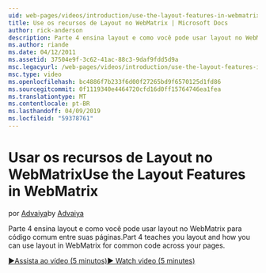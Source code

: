 ```yaml
---
uid: web-pages/videos/introduction/use-the-layout-features-in-webmatrix
title: Use os recursos de Layout no WebMatrix | Microsoft Docs
author: rick-anderson
description: Parte 4 ensina layout e como você pode usar layout no WebMatrix para código comum entre suas páginas.
ms.author: riande
ms.date: 04/12/2011
ms.assetid: 37504e9f-3c62-41ac-88c3-9daf9fdd5d9a
msc.legacyurl: /web-pages/videos/introduction/use-the-layout-features-in-webmatrix
msc.type: video
ms.openlocfilehash: bc4886f7b233f6d00f27265bd9f6570125d1fd86
ms.sourcegitcommit: 0f1119340e4464720cfd16d0ff15764746ea1fea
ms.translationtype: MT
ms.contentlocale: pt-BR
ms.lasthandoff: 04/09/2019
ms.locfileid: "59378761"
---
```

# <a name="use-the-layout-features-in-webmatrix"></a><span data-ttu-id="41ab0-103">Usar os recursos de Layout no WebMatrix</span><span class="sxs-lookup"><span data-stu-id="41ab0-103">Use the Layout Features in WebMatrix</span></span>

<span data-ttu-id="41ab0-104">por [Advaiya](https://twitter.com/Advaiyasolns)</span><span class="sxs-lookup"><span data-stu-id="41ab0-104">by [Advaiya](https://twitter.com/Advaiyasolns)</span></span>

<span data-ttu-id="41ab0-105">Parte 4 ensina layout e como você pode usar layout no WebMatrix para código comum entre suas páginas.</span><span class="sxs-lookup"><span data-stu-id="41ab0-105">Part 4 teaches you layout and how you can use layout in WebMatrix for common code across your pages.</span></span>

[<span data-ttu-id="41ab0-106">&#9654;Assista ao vídeo (5 minutos)</span><span class="sxs-lookup"><span data-stu-id="41ab0-106">&#9654; Watch video (5 minutes)</span></span>](https://channel9.msdn.com/Blogs/ASP-NET-Site-Videos/use-the-layout-features-in-webmatrix)
